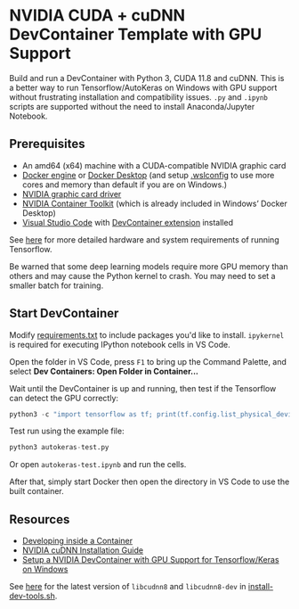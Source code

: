 # NVIDIA CUDA + cuDNN DevContainer Template with GPU Support

Build and run a DevContainer with Python 3, CUDA 11.8 and cuDNN. This is a better way to run Tensorflow/AutoKeras on Windows with GPU support without frustrating installation and compatibility issues. `.py` and `.ipynb` scripts are supported without the need to install Anaconda/Jupyter Notebook.

## Prerequisites

* An amd64 (x64) machine with a CUDA-compatible NVIDIA graphic card
* [Docker engine](https://docs.docker.com/engine/install/) or [Docker Desktop](https://docs.docker.com/desktop/install/windows-install/) (and setup [.wslconfig](https://learn.microsoft.com/en-us/windows/wsl/wsl-config) to use more cores and memory than default if you are on Windows.)
* [NVIDIA graphic card driver](https://www.nvidia.com/download/index.aspx)
* [NVIDIA Container Toolkit](https://docs.nvidia.com/datacenter/cloud-native/container-toolkit/latest/install-guide.html) (which is already included in Windows’ Docker Desktop)
* [Visual Studio Code](https://code.visualstudio.com/download) with [DevContainer extension](https://marketplace.visualstudio.com/items?itemName=ms-vscode-remote.remote-containers) installed

See [here](https://www.tensorflow.org/install/pip#hardware_requirements) for more detailed hardware and system requirements of running Tensorflow.

Be warned that some deep learning models require more GPU memory than others and may cause the Python kernel to crash. You may need to set a smaller batch for training.

## Start DevContainer

Modify [requirements.txt](https://github.com/alankrantas/windows-cuda-gpu-devcontainer/blob/main/.devcontainer/requirements.txt) to include packages you'd like to install. `ipykernel` is required for executing IPython notebook cells in VS Code.

Open the folder in VS Code, press `F1` to bring up the Command Palette, and select **Dev Containers: Open Folder in Container...**

Wait until the DevContainer is up and running, then test if the Tensorflow can detect the GPU correctly:

```python
python3 -c "import tensorflow as tf; print(tf.config.list_physical_devices('GPU'))"
```

Test run using the example file:

```python
python3 autokeras-test.py
```

Or open `autokeras-test.ipynb` and run the cells.

After that, simply start Docker then open the directory in VS Code to use the built container.

## Resources

* [Developing inside a Container](https://code.visualstudio.com/docs/devcontainers/containers)
* [NVIDIA cuDNN Installation Guide](https://docs.nvidia.com/deeplearning/cudnn/install-guide/index.html)
* [Setup a NVIDIA DevContainer with GPU Support for Tensorflow/Keras on Windows](https://alankrantas.medium.com/setup-a-nvidia-devcontainer-with-gpu-support-for-tensorflow-keras-on-windows-d00e6e204630)

See [here](https://docs.nvidia.com/deeplearning/cudnn/install-guide/index.html#package-manager-ubuntu-install) for the latest version of `libcudnn8` and `libcudnn8-dev` in [install-dev-tools.sh](https://github.com/alankrantas/windows-cuda-gpu-devcontainer/blob/main/.devcontainer/install-dev-tools.sh).
